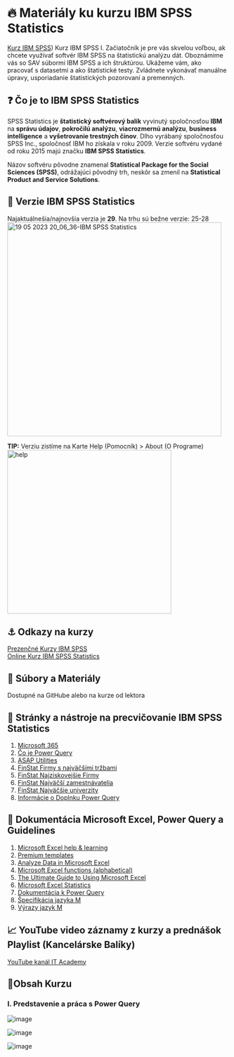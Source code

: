 # 🔥 Materiály ku kurzu IBM SPSS Statistics

[Kurz IBM SPSS](https://www.vita.sk/ibm-spss-statistics/)) Kurz IBM SPSS I. Začiatočník je pre vás skvelou voľbou, ak chcete využívať softvér IBM SPSS na štatistickú analýzu dát. Oboznámime vás so SAV súbormi IBM SPSS a ich štruktúrou. Ukážeme vám, ako pracovať s datasetmi a ako štatistické testy. Zvládnete vykonávať manuálne úpravy, usporiadanie štatistických pozorovaní a premenných.

## ❓ Čo je to IBM SPSS Statistics
SPSS Statistics je **štatistický softvérový balík** vyvinutý spoločnosťou **IBM** na **správu údajov**, **pokročilú analýzu**, **viacrozmernú analýzu**, **business intelligence** a **vyšetrovanie trestných činov**. Dlho vyrábaný spoločnosťou SPSS Inc., spoločnosť IBM ho získala v roku 2009. Verzie softvéru vydané od roku 2015 majú značku **IBM SPSS Statistics**.

Názov softvéru pôvodne znamenal **Statistical Package for the Social Sciences (SPSS)**, odrážajúci pôvodný trh, neskôr sa zmenil na **Statistical Product and Service Solutions**.

## 🙋 Verzie IBM SPSS Statistics
Najaktuálnešia/najnovšia verzia je **29**. Na trhu sú bežne verzie: 25-28  
<img width="487" alt="19 05 2023 20_06_36-IBM SPSS Statistics" src="https://github.com/miroslav-reiter/Kurz_IBM_SPSS_Statistics/assets/24510943/05809412-b26b-42df-b1c0-abd2d95b6c7e">

**TIP:** Verziu zistíme na Karte Help (Pomocník) > About (O Programe) 
<img width="373" alt="help" src="https://github.com/miroslav-reiter/Kurz_IBM_SPSS_Statistics/assets/24510943/a752c5b3-074c-4ac8-ae61-8eec2647984a">


## ⚓ Odkazy na kurzy
[Prezenčné Kurzy IBM SPSS](https://www.it-academy.sk/kurz-ibm-spss-i-zaciatocnik)  
[Online Kurz IBM SPSS Statistics](https://www.vita.sk/online-kurz-ibm-spss-statistics/)  

## 📁 Súbory a Materiály
Dostupné na GitHube alebo na kurze od lektora

## 🧰 Stránky a nástroje na precvičovanie IBM SPSS Statistics
1. [Microsoft 365](https://www.microsoft.com/sk-sk/microsoft-365/excel)
1. [Čo je Power Query](https://learn.microsoft.com/sk-sk/power-query/power-query-what-is-power-query)
1. [ASAP Utilities](http://www.asap-utilities.com/excel-tips-shortcuts.php)
1. [FinStat Firmy s najväčšími tržbami](https://finstat.sk/databaza-financnych-udajov?sort=sales-desc&years=2020)
1. [FinStat Najziskovejšie Firmy](https://finstat.sk/databaza-financnych-udajov?sort=profit-desc&years=2020)
1. [FinStat Najväčší zamestnávatelia](https://finstat.sk/databaza-firiem-organizacii?sort=empl-desc)
1. [FinStat Najväčšie univerzity](https://finstat.sk/databaza-neziskoviek?sort=revenue-desc&tab=revenue&legalform=382)
1. [Informácie o Doplnku Power Query](https://support.microsoft.com/sk-sk/office/informácie-o-doplnku-power-query-v-exceli-7104fbee-9e62-4cb9-a02e-5bfb1a6c536a)

## 📔 Dokumentácia Microsoft Excel, Power Query a Guidelines
1. [Microsoft Excel help & learning](https://support.microsoft.com/en-us/excel)
2. [Premium templates](https://templates.office.com/en-us/premium-templates)
3. [Analyze Data in Microsoft Excel](https://support.microsoft.com/en-us/office/analyze-data-in-excel-3223aab8-f543-4fda-85ed-76bb0295ffc4)
4. [Microsoft Excel functions (alphabetical)](https://support.microsoft.com/en-us/office/excel-functions-alphabetical-b3944572-255d-4efb-bb96-c6d90033e188)
5. [The Ultimate Guide to Using Microsoft Excel](https://blog.hubspot.com/marketing/microsoft-excel)
6. [Microsoft Excel Statistics](https://support.microsoft.com/en-us/office/check-workbook-statistics-afa12d4b-9584-4826-99a8-33228467e006)
7. [Dokumentácia k Power Query](https://learn.microsoft.com/sk-sk/power-query/)
8. [Špecifikácia jazyka M](https://learn.microsoft.com/cs-cz/powerquery-m/m-spec-introduction)
9. [Výrazy jazyk M](https://learn.microsoft.com/en-us/powerquery-m/expressions-values-and-let-expression)


## 📈 YouTube video záznamy z kurzy a prednášok Playlist (Kancelárske Balíky)
[YouTube kanál IT Academy](https://www.youtube.com/watch?v=6nbo18YVf5g&list=PLIu_ZdHo7Pk-rY_6wVj108Dmff67eQWRG)

## 📎Obsah Kurzu
### I. Predstavenie a práca s Power Query
![image](https://user-images.githubusercontent.com/24510943/231591886-1f51fe5c-b692-4a65-82a3-5ce267a7f1cb.png)

![image](https://user-images.githubusercontent.com/24510943/231591984-1e1adc92-3285-4301-8ef8-2d705cf5d859.png)

![image](https://user-images.githubusercontent.com/24510943/231592120-02f2b7df-2722-438c-aa75-13717b8baf6b.png)
